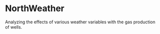 # NorthWeather

Analyzing the effects of various weather variables with the gas production of wells.

